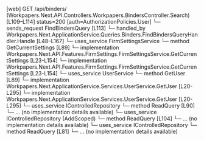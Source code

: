 [web] GET /api/binders/  (Workpapers.Next.API.Controllers.Workpapers.BindersController.Search)  [L109–L114] status=200 [auth=AuthorizationPolicies.User]
  └─ sends_request FindBindersQuery [L113]
    └─ handled_by Workpapers.Next.ApplicationService.Queries.Binders.FindBindersQueryHandler.Handle [L48–L167]
      └─ uses_service FirmSettingsService
        └─ method GetCurrentSettings [L89]
          └─ implementation Workpapers.Next.API.Features.FirmSettings.FirmSettingsService.GetCurrentSettings [L23-L154]
          └─ implementation Workpapers.Next.API.Features.FirmSettings.FirmSettingsService.GetCurrentSettings [L23-L154]
      └─ uses_service UserService
        └─ method GetUser [L89]
          └─ implementation Workpapers.Next.ApplicationService.Services.UserService.GetUser [L20-L295]
          └─ implementation Workpapers.Next.ApplicationService.Services.UserService.GetUser [L20-L295]
      └─ uses_service IControlledRepository<Binder>
        └─ method ReadQuery [L90]
          └─ ... (no implementation details available)
      └─ uses_service IControlledRepository<BinderStatus> (AddScoped)
        └─ method ReadQuery [L104]
          └─ ... (no implementation details available)
      └─ uses_service IControlledRepository<Client>
        └─ method ReadQuery [L81]
          └─ ... (no implementation details available)

